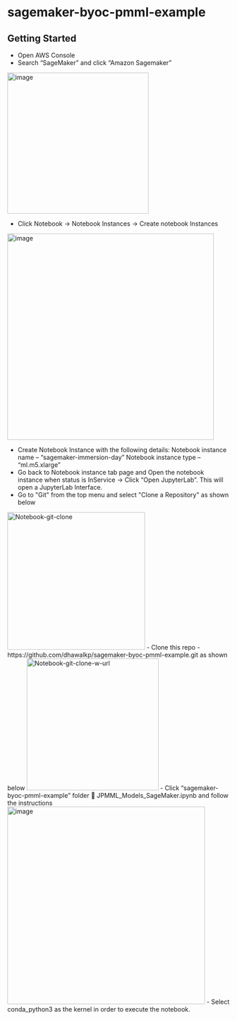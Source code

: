 # sagemaker-byoc-pmml-example

## Getting Started

- Open AWS Console
- Search “SageMaker” and click “Amazon Sagemaker”
<img width="320" alt="image" src="https://user-images.githubusercontent.com/46861009/165638576-abc2cc6f-a891-4355-b807-40a712087157.png">

- Click Notebook -> Notebook Instances -> Create notebook Instances
<img width="468" alt="image" src="https://user-images.githubusercontent.com/46861009/165638603-92d3f89b-03a3-45f5-995b-9b133263f998.png">

- Create Notebook Instance with the following details:
Notebook instance name – “sagemaker-immersion-day”
Notebook instance type – “ml.m5.xlarge”
- Go back to Notebook instance tab page and Open the notebook instance when status is InService -> Click “Open JupyterLab”. This will open a JupyterLab Interface.
- Go to "Git" from the top menu and select "Clone a Repository" as shown below 
<img width="312" alt="Notebook-git-clone" src="https://user-images.githubusercontent.com/46861009/165638266-d5215304-42ce-4e09-a00d-6a4eadf36ec4.png">
- Clone this repo - https://github.com/dhawalkp/sagemaker-byoc-pmml-example.git as shown below
<img width="299" alt="Notebook-git-clone-w-url" src="https://user-images.githubusercontent.com/46861009/165638391-df060167-dac2-4872-9b08-39b49ea15775.png">
- Click “sagemaker-byoc-pmml-example” folder  JPMML_Models_SageMaker.ipynb and follow the instructions 
<img width="448" alt="image" src="https://user-images.githubusercontent.com/46861009/165638469-4e43f585-c762-4c5c-be04-84bd2617f309.png">
- Select conda_python3 as the kernel in order to execute the notebook.




 

